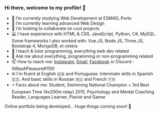 ### Hi there, welcome to my profile! 👋

- 🔭 I’m currently studying Web Development at ESMAD, Porto
- 🌱 I’m currently learning advanced Web Design
- 👯 I’m looking to collaborate on cool projects
- 💻 I have experience with HTML & CSS, JavaScript, Python, C#, MySQL.
  Some frameworks I also worked with: Vue.JS, Node.JS, Three.JS, Bootstrap 4, MongoDB, et cetera
- :notebook_with_decorative_cover: I teach & tutor programming, everything web dev related
- 💬 Ask me about everything, programming or non-programming related
- 📫 How to reach me: [Instagram](https://www.instagram.com/nunopereirasousa/), [Email](mailto:9180579@esmad.ipp.pt), [Facebook](https://www.facebook.com/nuno.sousa.9655806/) or Discord - ItWasAPleasure#1150
- :globe_with_meridians: I'm fluent at English :uk: and Portuguese. Intermiate skills in Spanish :es:. And basic skills in Russian :ru: and French :fr:
- ⚡ Facts about me: Student, Swimming National Champion + 3rd Best European Time (4x200m relay) 2015, Psychology and Mental Coaching Reader, Languages Learner, Pianist and Gamer

Online portfolio being developed... Huge things coming soon! :eyes:
